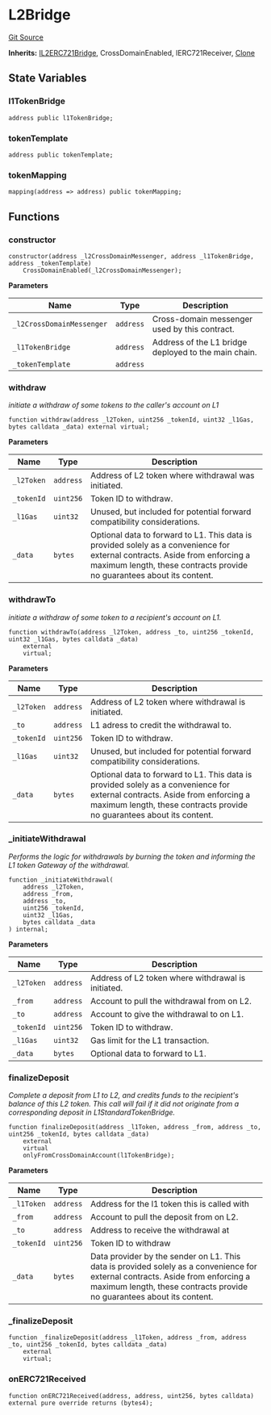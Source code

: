 # L2Bridge
[Git Source](https://github.com/Passageway-Protocol/passageway-contracts/blob/b1d863b56b7778896c93bea0b98299fccb2c787f/contracts/optimism/L2Bridge.sol)

**Inherits:**
[IL2ERC721Bridge](/contracts/optimism/interfaces/IL2ERC721Bridge.sol/contract.IL2ERC721Bridge.md), CrossDomainEnabled, IERC721Receiver, [Clone](/contracts/lib/Clone.sol/contract.Clone.md)


## State Variables
### l1TokenBridge

```solidity
address public l1TokenBridge;
```


### tokenTemplate

```solidity
address public tokenTemplate;
```


### tokenMapping

```solidity
mapping(address => address) public tokenMapping;
```


## Functions
### constructor


```solidity
constructor(address _l2CrossDomainMessenger, address _l1TokenBridge, address _tokenTemplate)
    CrossDomainEnabled(_l2CrossDomainMessenger);
```
**Parameters**

|Name|Type|Description|
|----|----|-----------|
|`_l2CrossDomainMessenger`|`address`|Cross-domain messenger used by this contract.|
|`_l1TokenBridge`|`address`|Address of the L1 bridge deployed to the main chain.|
|`_tokenTemplate`|`address`||


### withdraw

*initiate a withdraw of some tokens to the caller's account on L1*


```solidity
function withdraw(address _l2Token, uint256 _tokenId, uint32 _l1Gas, bytes calldata _data) external virtual;
```
**Parameters**

|Name|Type|Description|
|----|----|-----------|
|`_l2Token`|`address`|Address of L2 token where withdrawal was initiated.|
|`_tokenId`|`uint256`|Token ID to withdraw.|
|`_l1Gas`|`uint32`|Unused, but included for potential forward compatibility considerations.|
|`_data`|`bytes`|Optional data to forward to L1. This data is provided solely as a convenience for external contracts. Aside from enforcing a maximum length, these contracts provide no guarantees about its content.|


### withdrawTo

*initiate a withdraw of some token to a recipient's account on L1.*


```solidity
function withdrawTo(address _l2Token, address _to, uint256 _tokenId, uint32 _l1Gas, bytes calldata _data)
    external
    virtual;
```
**Parameters**

|Name|Type|Description|
|----|----|-----------|
|`_l2Token`|`address`|Address of L2 token where withdrawal is initiated.|
|`_to`|`address`|L1 adress to credit the withdrawal to.|
|`_tokenId`|`uint256`|Token ID to withdraw.|
|`_l1Gas`|`uint32`|Unused, but included for potential forward compatibility considerations.|
|`_data`|`bytes`|Optional data to forward to L1. This data is provided solely as a convenience for external contracts. Aside from enforcing a maximum length, these contracts provide no guarantees about its content.|


### _initiateWithdrawal

*Performs the logic for withdrawals by burning the token and informing
the L1 token Gateway of the withdrawal.*


```solidity
function _initiateWithdrawal(
    address _l2Token,
    address _from,
    address _to,
    uint256 _tokenId,
    uint32 _l1Gas,
    bytes calldata _data
) internal;
```
**Parameters**

|Name|Type|Description|
|----|----|-----------|
|`_l2Token`|`address`|Address of L2 token where withdrawal is initiated.|
|`_from`|`address`|Account to pull the withdrawal from on L2.|
|`_to`|`address`|Account to give the withdrawal to on L1.|
|`_tokenId`|`uint256`|Token ID to withdraw.|
|`_l1Gas`|`uint32`|Gas limit for the L1 transaction.|
|`_data`|`bytes`|Optional data to forward to L1.|


### finalizeDeposit

*Complete a deposit from L1 to L2, and credits funds to the recipient's balance of this
L2 token. This call will fail if it did not originate from a corresponding deposit in
L1StandardTokenBridge.*


```solidity
function finalizeDeposit(address _l1Token, address _from, address _to, uint256 _tokenId, bytes calldata _data)
    external
    virtual
    onlyFromCrossDomainAccount(l1TokenBridge);
```
**Parameters**

|Name|Type|Description|
|----|----|-----------|
|`_l1Token`|`address`|Address for the l1 token this is called with|
|`_from`|`address`|Account to pull the deposit from on L2.|
|`_to`|`address`|Address to receive the withdrawal at|
|`_tokenId`|`uint256`|Token ID to withdraw|
|`_data`|`bytes`|Data provider by the sender on L1. This data is provided solely as a convenience for external contracts. Aside from enforcing a maximum length, these contracts provide no guarantees about its content.|


### _finalizeDeposit


```solidity
function _finalizeDeposit(address _l1Token, address _from, address _to, uint256 _tokenId, bytes calldata _data)
    external
    virtual;
```

### onERC721Received


```solidity
function onERC721Received(address, address, uint256, bytes calldata) external pure override returns (bytes4);
```

